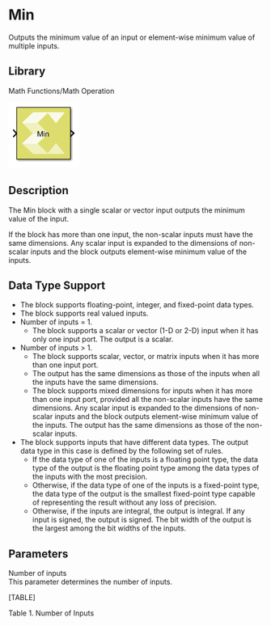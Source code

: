 # Min

Outputs the minimum value of an input or element-wise minimum value of
multiple inputs.

## Library

Math Functions/Math Operation

![](./Images/min1540856120591.png)

## Description

The Min block with a single scalar or vector input outputs the minimum
value of the input.

If the block has more than one input, the non-scalar inputs must have
the same dimensions. Any scalar input is expanded to the dimensions of
non-scalar inputs and the block outputs element-wise minimum value of
the inputs.

## Data Type Support

- The block supports floating-point, integer, and fixed-point data
  types.
- The block supports real valued inputs.
- Number of inputs = 1.
  - The block supports a scalar or vector (1-D or 2-D) input when it has
    only one input port. The output is a scalar.
- Number of inputs \> 1.
  - The block supports scalar, vector, or matrix inputs when it has more
    than one input port.
  - The output has the same dimensions as those of the inputs when all
    the inputs have the same dimensions.
  - The block supports mixed dimensions for inputs when it has more than
    one input port, provided all the non-scalar inputs have the same
    dimensions. Any scalar input is expanded to the dimensions of
    non-scalar inputs and the block outputs element-wise minimum value
    of the inputs. The output has the same dimensions as those of the
    non-scalar inputs.
- The block supports inputs that have different data types. The output
  data type in this case is defined by the following set of rules.
  - If the data type of one of the inputs is a floating point type, the
    data type of the output is the floating point type among the data
    types of the inputs with the most precision.
  - Otherwise, if the data type of one of the inputs is a fixed-point
    type, the data type of the output is the smallest fixed-point type
    capable of representing the result without any loss of precision.
  - Otherwise, if the inputs are integral, the output is integral. If
    any input is signed, the output is signed. The bit width of the
    output is the largest among the bit widths of the inputs.

## Parameters

Number of inputs  
This parameter determines the number of inputs.

[TABLE]

Table 1. Number of Inputs
